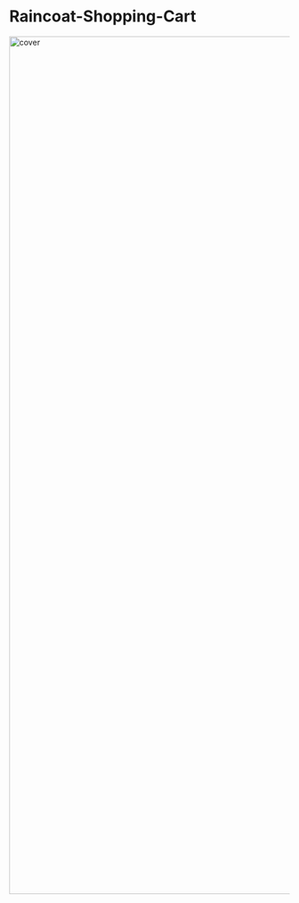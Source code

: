 # Raincoat-Shopping-Cart
<img width="1538" alt="cover" src="https://user-images.githubusercontent.com/10698943/234464557-4fafec2e-95f9-4ea5-b92b-ba2dcb685ef3.png">
